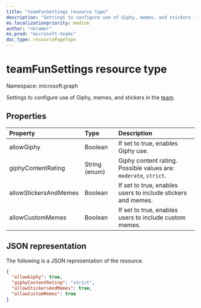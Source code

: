 ```yaml
---
title: "teamFunSettings resource type"
description: "Settings to configure use of Giphy, memes, and stickers in the team."
ms.localizationpriority: medium
author: "nkramer"
ms.prod: "microsoft-teams"
doc_type: resourcePageType
---
```


# teamFunSettings resource type

Namespace: microsoft.graph



Settings to configure use of Giphy, memes, and stickers in the [team](team.md).

## Properties
| Property	   | Type	|Description|
|:---------------|:--------|:----------|
|allowGiphy|Boolean|If set to true, enables Giphy use.|
|giphyContentRating|String (enum)|Giphy content rating. Possible values are: `moderate`, `strict`.|
|allowStickersAndMemes|Boolean|If set to true, enables users to include stickers and memes.|
|allowCustomMemes|Boolean|If set to true, enables users to include custom memes.|

## JSON representation

The following is a JSON representation of the resource.

<!-- {
  "blockType": "resource",
  "@odata.type": "microsoft.graph.teamFunSettings"
}-->

```json
{
  "allowGiphy": true,
  "giphyContentRating": "strict",
  "allowStickersAndMemes": true,
  "allowCustomMemes": true
}
```

<!-- uuid: 8fcb5dbc-d5aa-4681-8e31-b001d5168d79
2015-10-25 14:57:30 UTC -->
<!-- {
  "type": "#page.annotation",
  "description": "team's funSettings resource",
  "keywords": "",
  "section": "documentation",
  "tocPath": ""
}-->

